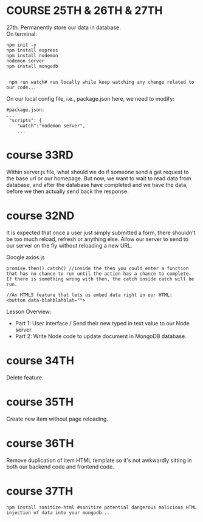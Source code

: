 # COURSE 25TH & 26TH & 27TH #
27th: Permanently store our data in database.
<br>
On terminal:
```
npm init -y
npm install express
npm install nodemon
nodemon server
npm install mongodb


 npm run watch# run locally while keep watching any change related to our code...
```

On our local config file, i.e., package.json here, we need to modify:
```
#package.json:
...
 "scripts": {
    "watch":"nodemon server",
    ...
```
# course 33RD #
Within server.js file, what should we do if someone send a get request to the base url or our homepage.
But now, we want to wait to read data from database, and after the database have completed and we have 
the data, before we then actually send back the response.


# course 32ND #
It is expected that once a user just simply submitted a form, there shouldn't be too much reload, refresh or anything
else. Allow our server to send to our server on the fly without reloading a new URL.


Google axios.js
```
promise.then().catch() //inside the then you could enter a function that has no chance to run until the action has a chance to complete. If there is something wrong with then, the catch inside catch will be run.

//An HTML5 feature that lets us embed data right in our HTML:
<button data-blahblahblah="">

```


Lesson Overview:

- Part 1: User interface / Send their new typed in text value to our Node server.
- Part 2: Write Node code to update document in MongoDB database.



# course 34TH # 
Delete feature.


# course 35TH #
Create new item without page reloading.


# course 36TH #
Remove duplication of item HTML template so it's not awkwardly sitting in both our backend code and frontend code.

# course 37TH #
```
npm install sanitize-html #sanitize potential dangerous malicious HTML injection of data into your mongodb...
```